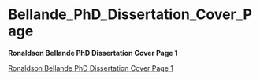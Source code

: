 # Bellande_PhD_Dissertation_Cover_Page

**Ronaldson Bellande PhD Dissertation Cover Page 1**

[Ronaldson Bellande PhD Dissertation Cover Page 1](Ronaldson_Bellande_PhD_Dissertation_Page1.png)
